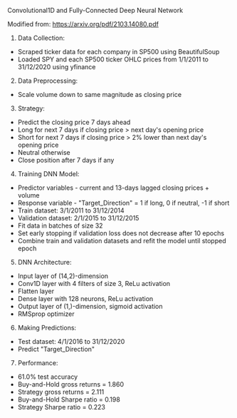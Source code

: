 Convolutional1D and Fully-Connected Deep Neural Network

Modified from: https://arxiv.org/pdf/2103.14080.pdf

1. Data Collection:
- Scraped ticker data for each company in SP500 using BeautifulSoup
- Loaded SPY and each SP500 ticker OHLC prices from 1/1/2011 to 31/12/2020 using yfinance 

2. Data Preprocessing:
- Scale volume down to same magnitude as closing price

3. Strategy:
- Predict the closing price 7 days ahead
- Long for next 7 days if closing price > next day's opening price
- Short for next 7 days if closing price > 2% lower than next day's opening price
- Neutral otherwise
- Close position after 7 days if any

4. Training DNN Model:
- Predictor variables - current and 13-days lagged closing prices + volume
- Response variable - "Target_Direction" = 1 if long, 0 if neutral, -1 if short
- Train dataset: 3/1/2011 to 31/12/2014
- Validation dataset: 2/1/2015 to 31/12/2015
- Fit data in batches of size 32
- Set early stopping if validation loss does not decrease after 10 epochs
- Combine train and validation datasets and refit the model until stopped epoch

5. DNN Architecture:
- Input layer of (14,2)-dimension
- Conv1D layer with 4 filters of size 3, ReLu activation
- Flatten layer
- Dense layer with 128 neurons, ReLu activation
- Output layer of (1,)-dimension, sigmoid activation
- RMSprop optimizer

6. Making Predictions:
- Test dataset: 4/1/2016 to 31/12/2020
- Predict "Target_Direction"

7. Performance:
- 61.0% test accuracy
- Buy-and-Hold gross returns = 1.860
- Strategy gross returns = 2.111
- Buy-and-Hold Sharpe ratio = 0.198
- Strategy Sharpe ratio = 0.223